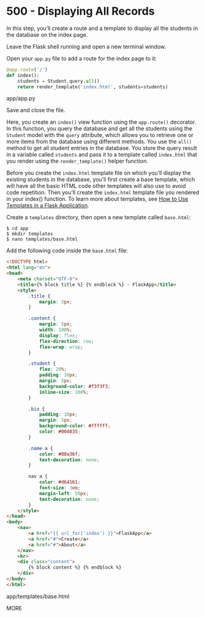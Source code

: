 # 500 - Displaying All Records

In this step, you’ll create a route and a template to display all the students in the database on the index page.

Leave the Flask shell running and open a new terminal window.

Open your ```app.py``` file to add a route for the index page to it:

```python title="app.py"
@app.route('/')
def index():
    students = Student.query.all()
    return render_template('index.html', students=students)
```
app/app.py

Save and close the file.

Here, you create an ```index()``` view function using the ```app.route()``` decorator. In this function, you query the database and get all the students using the ```Student``` model with the ```query``` attribute, which allows you to retrieve one or more items from the database using different methods. You use the ```all()``` method to get all student entries in the database. You store the query result in a variable called ```students``` and pass it to a template called ```index.html``` that you render using the ```render_template()``` helper function.

Before you create the ```index.html``` template file on which you’ll display the existing students in the database, you’ll first create a base template, which will have all the basic HTML code other templates will also use to avoid code repetition. Then you’ll create the ```index.html``` template file you rendered in your index() function. To learn more about templates, see [How to Use Templates in a Flask Application](https://www.digitalocean.com/community/tutorials/how-to-use-templates-in-a-flask-application).

Create a ```templates``` directory, then open a new template called ```base.html```:

```
$ cd app
$ mkdir templates
$ nano templates/base.html
```

Add the following code inside the ```base.html``` file:

```html title="base.html"
<!DOCTYPE html>
<html lang="en">
<head>
    <meta charset="UTF-8">
    <title>{% block title %} {% endblock %} - FlaskApp</title>
    <style>
        .title {
            margin: 5px;
        }

        .content {
            margin: 5px;
            width: 100%;
            display: flex;
            flex-direction: row;
            flex-wrap: wrap;
        }

        .student {
            flex: 20%;
            padding: 10px;
            margin: 5px;
            background-color: #f3f3f3;
            inline-size: 100%;
        }

        .bio {
            padding: 10px;
            margin: 5px;
            background-color: #ffffff;
            color: #004835;
        }

        .name a {
            color: #00a36f;
            text-decoration: none;
        }

        nav a {
            color: #d64161;
            font-size: 3em;
            margin-left: 50px;
            text-decoration: none;
        }
    </style>
</head>
<body>
    <nav>
        <a href="{{ url_for('index') }}">FlaskApp</a>
        <a href="#">Create</a>
        <a href="#">About</a>
    </nav>
    <hr>
    <div class="content">
        {% block content %} {% endblock %}
    </div>
</body>
</html>
```
app/templates/base.html


MORE